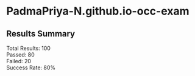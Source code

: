 # PadmaPriya-N.github.io-occ-exam
<div class="results-summary">
    <h2>Results Summary</h2>
    <div class="summary-stats">
      <div class="stat">
        <span class="label">Total Results:</span>
        <span class="value">100</span>
      </div>
      <div class="stat">
        <span class="label">Passed:</span>
        <span class="value">80</span>
      </div>
      <div class="stat">
        <span class="label">Failed:</span>
        <span class="value">20</span>
      </div>
      <div class="stat">
        <span class="label">Success Rate:</span>
        <span class="value">80%</span>
      </div>
    </div>
    <div class="summary-chart">
      <!-- chart goes here -->
    </div>
  </div>

